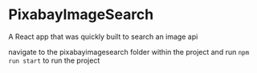 # PixabayImageSearch

A React app that was quickly built to search an image api

navigate to the pixabayimagesearch folder within the project and run ```npm run start``` to run the project

